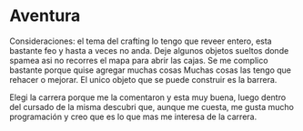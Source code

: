 # Aventura
Consideraciones: el tema del crafting lo tengo que reveer entero, esta bastante feo y hasta a veces no anda.
Deje algunos objetos sueltos donde spamea asi no recorres el mapa para abrir las cajas.
Se me complico bastante porque quise agregar muchas cosas
Muchas cosas las tengo que rehacer o mejorar. 
El unico objeto que se puede construir es la barrera. 

Elegi la carrera porque me la comentaron y esta muy buena, luego dentro del cursado de la misma descubri que, aunque me cuesta, me gusta mucho programación y creo que es lo que mas me interesa de la carrera.
